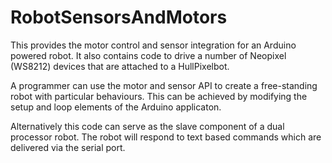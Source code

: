 # RobotSensorsAndMotors

This provides the motor control and sensor integration for an Arduino powered robot. It also contains code to drive a number of Neopixel (WS8212) devices that are attached to a HullPixelbot. 

A programmer can use the motor and sensor API to create a free-standing robot with particular behaviours. This can be achieved by modifying the setup and loop elements of the Arduino applicaton. 

Alternatively this code can serve as the slave component of a dual processor robot. The robot will respond to text based commands which are delivered via the serial port. 
